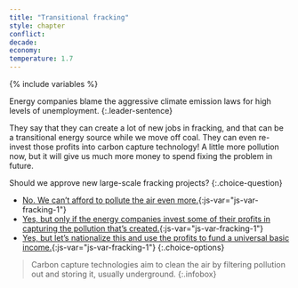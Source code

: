 ```yaml
---
title: "Transitional fracking"
style: chapter
conflict: 
decade: 
economy:
temperature: 1.7
---
```


{% include variables %}


Energy companies blame the aggressive climate emission laws for high levels of unemployment. 
{:.leader-sentence}

They say that they can create a lot of new jobs in fracking, and that can be a transitional energy source while we move off coal. They can even re-invest those profits into carbon capture technology! A little more pollution now, but it will give us much more money to spend fixing the problem in future.

Should we approve new large-scale fracking projects?
{:.choice-question}

- [No. We can’t afford to pollute the air even more.](chapter_weak-reforms.html){:js-var="js-var-fracking-1"}
- [Yes, but only if the energy companies invest some of their profits in capturing the pollution that’s created.](chapter_green-is-the-new-gold.html){:js-var="js-var-fracking-1"}
- [Yes, but let’s nationalize this and use the profits to fund a universal basic income.](chapter_people-get-richer.html){:js-var="js-var-fracking-1"}
{:.choice-options}

> Carbon capture technologies aim to clean the air by filtering pollution out and storing it, usually underground.
{:.infobox}
